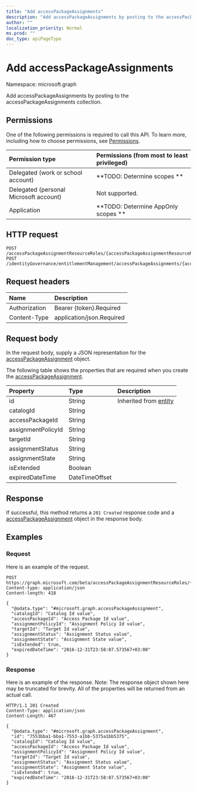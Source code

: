 ```yaml
---
title: "Add accessPackageAssignments"
description: "Add accessPackageAssignments by posting to the accessPackageAssignments collection."
author: ""
localization_priority: Normal
ms.prod: ""
doc_type: apiPageType
---
```


# Add accessPackageAssignments

Namespace: microsoft.graph

Add accessPackageAssignments by posting to the accessPackageAssignments collection.

## Permissions
One of the following permissions is required to call this API. To learn more, including how to choose permissions, see [Permissions](/concepts/permissions-reference.md).

|Permission type|Permissions (from most to least privileged)|
|:---|:---|
|Delegated (work or school account)|**TODO: Determine scopes **|
|Delegated (personal Microsoft account)|Not supported.|
|Application|**TODO: Determine AppOnly scopes **|

## HTTP request
<!-- {
  "blockType": "ignored"
}
-->
``` http
POST /accessPackageAssignmentResourceRoles/{accessPackageAssignmentResourceRolesId}/accessPackageAssignments/$ref
POST /identityGovernance/entitlementManagement/accessPackageAssignments/{accessPackageAssignmentId}/accessPackageAssignmentResourceRoles/{accessPackageAssignmentResourceRoleId}/accessPackageAssignments/$ref
```

## Request headers
|Name|Description|
|:---|:---|
|Authorization|Bearer {token}.Required|
|Content-Type|application/json.Required|

## Request body
In the request body, supply a JSON representation for the [accessPackageAssignment](../resources/accesspackageassignment.md) object.

The following table shows the properties that are required when you create the [accessPackageAssignment](../resources/accesspackageassignment.md).

|Property|Type|Description|
|:---|:---|:---|
|id|String| Inherited from [entity](../resources/entity.md)|
|catalogId|String||
|accessPackageId|String||
|assignmentPolicyId|String||
|targetId|String||
|assignmentStatus|String||
|assignmentState|String||
|isExtended|Boolean||
|expiredDateTime|DateTimeOffset||



## Response
If successful, this method returns a `201 Created` response code and a [accessPackageAssignment](../resources/accesspackageassignment.md) object in the response body.

## Examples

### Request
Here is an example of the request.
<!-- {
  "blockType": "request",
  "name": "create_accesspackageassignment_from_accesspackageassignments"
}
-->
``` http
POST https://graph.microsoft.com/beta/accessPackageAssignmentResourceRoles/{accessPackageAssignmentResourceRolesId}/accessPackageAssignments
Content-type: application/json
Content-length: 418

{
  "@odata.type": "#microsoft.graph.accessPackageAssignment",
  "catalogId": "Catalog Id value",
  "accessPackageId": "Access Package Id value",
  "assignmentPolicyId": "Assignment Policy Id value",
  "targetId": "Target Id value",
  "assignmentStatus": "Assignment Status value",
  "assignmentState": "Assignment State value",
  "isExtended": true,
  "expiredDateTime": "2016-12-31T23:58:07.573567+03:00"
}
```

### Response
Here is an example of the response. Note: The response object shown here may be truncated for brevity. All of the properties will be returned from an actual call.
<!-- {
  "blockType": "response",
  "truncated": true,
  "@odata.type": "microsoft.graph.accesspackageassignment"
}
-->
``` http
HTTP/1.1 201 Created
Content-Type: application/json
Content-Length: 467

{
  "@odata.type": "#microsoft.graph.accessPackageAssignment",
  "id": "7553bba1-bba1-7553-a1bb-5375a1bb5375",
  "catalogId": "Catalog Id value",
  "accessPackageId": "Access Package Id value",
  "assignmentPolicyId": "Assignment Policy Id value",
  "targetId": "Target Id value",
  "assignmentStatus": "Assignment Status value",
  "assignmentState": "Assignment State value",
  "isExtended": true,
  "expiredDateTime": "2016-12-31T23:58:07.573567+03:00"
}
```

